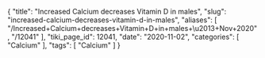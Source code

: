 {
    "title": "Increased Calcium decreases Vitamin D in males",
    "slug": "increased-calcium-decreases-vitamin-d-in-males",
    "aliases": [
        "/Increased+Calcium+decreases+Vitamin+D+in+males+\u2013+Nov+2020",
        "/12041"
    ],
    "tiki_page_id": 12041,
    "date": "2020-11-02",
    "categories": [
        "Calcium"
    ],
    "tags": [
        "Calcium"
    ]
}